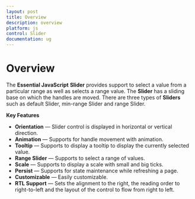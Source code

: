 ```yaml
---
layout: post
title: Overview
description: overview
platform: js
control: Slider
documentation: ug
---
```


# Overview

The **Essential JavaScript** **Slider** provides support to select a value from a particular range as well as selects a range value. The **Slider** has a sliding base on which the handles are moved. There are three types of **Sliders** such as default Slider, min-range Slider and range Slider. 

**Key Features**

* **Orientation** — Slider control is displayed in horizontal or vertical direction.
* **Animation** — Supports for handle movement with animation.
* **Tooltip** — Supports to display a tooltip to display the currently selected value.
* **Range Slider** — Supports to select a range of values.
* **Scale** — Supports to display a scale with small and big ticks.
* **Persist** — Supports for state maintenance while refreshing a page.
* **Customizable** — Easily customizable.
* **RTL Support** — Sets the alignment to the right, the reading order to right-to-left and the layout of the control to flow from right to left.
